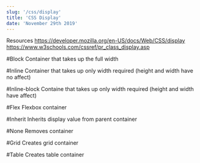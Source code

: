 ```yaml
---
slug: '/css/display'
title: 'CSS Display'
date: 'November 29th 2019'
---
```


Resources
https://developer.mozilla.org/en-US/docs/Web/CSS/display
https://www.w3schools.com/cssref/pr_class_display.asp

#Block
    Container that takes up the full width

#Inline
    Container that takes up only width required (height and width have no affect)

#Inline-block
    Containe that takes up only width required (height and width have affect)

#Flex
    Flexbox container

#Inherit
    Inherits display value from parent container

#None
    Removes container

#Grid
    Creates grid container

#Table
    Creates table container
